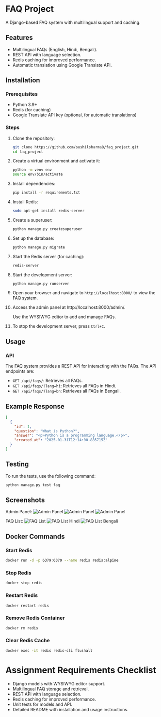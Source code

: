 # FAQ Project

A Django-based FAQ system with multilingual support and caching.

## Features
- Multilingual FAQs (English, Hindi, Bengali).
- REST API with language selection.
- Redis caching for improved performance.
- Automatic translation using Google Translate API.

## Installation

### Prerequisites
- Python 3.9+
- Redis (for caching)
- Google Translate API key (optional, for automatic translations)

### Steps
1. Clone the repository:
   ```bash
   git clone https://github.com/sushilsharma8/faq_project.git
   cd faq_project
   ```

2. Create a virtual environment and activate it:
   ```bash
   python -m venv env
   source env/bin/activate
   ```

3. Install dependencies:
   ```bash
   pip install -r requirements.txt
   ```

4. Install Redis:
   ```bash
   sudo apt-get install redis-server
   ```

5. Create a superuser:
   ```bash
   python manage.py createsuperuser
   ```

6. Set up the database:
   ```bash
   python manage.py migrate
   ```

7. Start the Redis server (for caching):
   ```bash  
   redis-server
   ```

8. Start the development server:
   ```bash
   python manage.py runserver
   ```

9. Open your browser and navigate to `http://localhost:8000/` to view the FAQ system.

10. Access the admin panel at http://localhost:8000/admin/.

    Use the WYSIWYG editor to add and manage FAQs.

11. To stop the development server, press `Ctrl+C`.

## Usage

### API
The FAQ system provides a REST API for interacting with the FAQs. The API endpoints are:

- `GET /api/faqs/`: Retrieves all FAQs.
- `GET /api/faqs/?lang=hi`: Retrieves all FAQs in Hindi.
- `GET /api/faqs/?lang=bn`: Retrieves all FAQs in Bengali.

## Example Response

```json
[
  {
    "id": 1,
    "question": "What is Python?",
    "answer": "<p>Python is a programming language.</p>",
    "created_at": "2025-01-31T12:14:00.885715Z"
  }
]
```

## Testing
To run the tests, use the following command:

```bash
python manage.py test faq
```

## Screenshots
Admin Panel:
![Admin Panel](screenshots/admin1.png)
![Admin Panel](screenshots/admin2.png)
![Admin Panel](screenshots/admin3.png)

FAQ List:
![FAQ List](screenshots/faq_list.png)
![FAQ List Hindi](screenshots/faq_list_hindi.png)
![FAQ List Bengali](screenshots/faq_list_bengali.png)

## Docker Commands
### Start Redis
```bash
docker run -d -p 6379:6379 --name redis redis:alpine
```

### Stop Redis
```bash
docker stop redis
```

### Restart Redis
```bash
docker restart redis
```

### Remove Redis Container
```bash
docker rm redis
```

### Clear Redis Cache
```bash
docker exec -it redis redis-cli flushall  
```

# Assignment Requirements Checklist

- Django models with WYSIWYG editor support.
- Multilingual FAQ storage and retrieval.
- REST API with language selection.
- Redis caching for improved performance.
- Unit tests for models and API.
- Detailed README with installation and usage instructions.